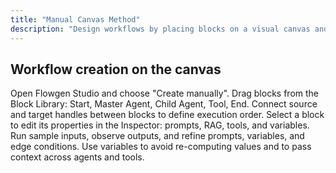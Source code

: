 ```yaml
---
title: "Manual Canvas Method"
description: "Design workflows by placing blocks on a visual canvas and connecting them with edges."
---
```


## Workflow creation on the canvas

<Steps>
<Step title="Create a new flow">
  Open Flowgen Studio and choose "Create manually".
</Step>

<Step title="Add blocks">
  Drag blocks from the Block Library: Start, Master Agent, Child Agent, Tool, End.
</Step>

<Step title="Connect with edges">
  Connect source and target handles between blocks to define execution order.
</Step>

<Step title="Configure blocks">
  Select a block to edit its properties in the Inspector: prompts, RAG, tools, and variables.
</Step>

<Step title="Test and iterate">
  Run sample inputs, observe outputs, and refine prompts, variables, and edge conditions.
</Step>
</Steps>

<Tip>
Use variables to avoid re-computing values and to pass context across agents and tools.
</Tip>


